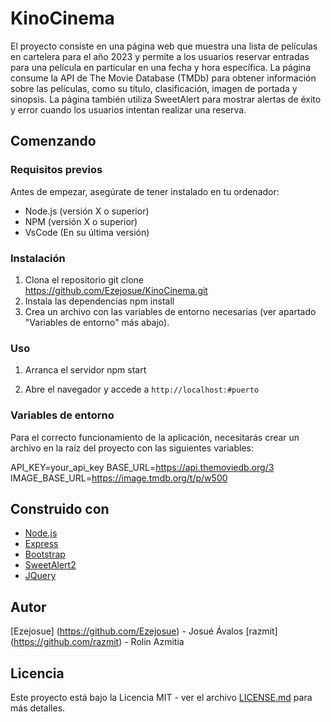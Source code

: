 # KinoCinema
 

El proyecto consiste en una página web que muestra una lista de películas en cartelera para el año 2023 y permite a los usuarios reservar entradas para una película en particular en una fecha y hora específica. La página consume la API de The Movie Database (TMDb) para obtener información sobre las películas, como su título, clasificación, imagen de portada y sinopsis. La página también utiliza SweetAlert para mostrar alertas de éxito y error cuando los usuarios intentan realizar una reserva.

## Comenzando

### Requisitos previos

Antes de empezar, asegúrate de tener instalado en tu ordenador:

- Node.js (versión X o superior)
- NPM (versión X o superior)
- VsCode (En su última versión)

### Instalación

1. Clona el repositorio
   git clone https://github.com/Ezejosue/KinoCinema.git
2. Instala las dependencias
   npm install
3. Crea un archivo con las variables de entorno necesarias (ver apartado "Variables de entorno" más abajo).

### Uso

1. Arranca el servidor
   npm start

2. Abre el navegador y accede a `http://localhost:#puerto`

### Variables de entorno

Para el correcto funcionamiento de la aplicación, necesitarás crear un archivo en la raíz del proyecto con las siguientes variables:

API_KEY=your_api_key
BASE_URL=https://api.themoviedb.org/3
IMAGE_BASE_URL=https://image.tmdb.org/t/p/w500

## Construido con

- [Node.js](https://nodejs.org/)
- [Express](https://expressjs.com/)
- [Bootstrap](https://getbootstrap.com/)
- [SweetAlert2](https://sweetalert2.github.io/)
- [JQuery](https://jquery.com/)


## Autor

[Ezejosue] (https://github.com/Ezejosue) - Josué Ávalos
[razmit] (https://github.com/razmit) - Rolin Azmitia

## Licencia

Este proyecto está bajo la Licencia MIT - ver el archivo [LICENSE.md](https://github.com/Ezejosue/KinoCinema/blob/main/LICENSE) para más detalles.